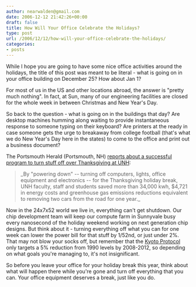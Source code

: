 ```yaml
---
author: nearwalden@gmail.com
date: 2006-12-12 21:42:26+00:00
draft: false
title: How Will Your Office Celebrate the Holidays?
type: post
url: /2006/12/12/how-will-your-office-celebrate-the-holidays/
categories:
- posts
---
```


While I hope you are going to have some nice office activities around the holidays, the title of this post was meant to be literal - what is going on in your office building on December 25?  How about Jan 1?  





For most of us in the US and other locations abroad, the answer is "pretty much nothing".  In fact, at Sun, many of our engineering facilities are closed for the whole week in between Christmas and New Year's Day.  





So back to the question - what is going on in the buildings that day?  Are desktop machines humming along waiting to provide instantaneous response to someone typing on their keyboard?  Are printers at the ready in case someone gets the urge to breakaway from college football (that's what we do New Year's Day here in the states) to come to the office and print out a business document?  





The Portsmouth Herald (Portsmouth, NH) [reports about a successful program to turn stuff off over Thanksgiving at UNH](http://www.seacoastnews.com/news/12082006/nhnews-ph-dur-unh.saves.energy.html):  





<blockquote>_By "powering down" -- turning off computers, lights, office equipment and electronics -- for the Thanksgiving holiday break, UNH faculty, staff and students saved more than 34,000 kwh, $4,721 in energy costs and greenhouse gas emissions reductions equivalent to removing two cars from the road for one year._</blockquote>





Now in the 24x7x52 world we live in, everything can't get shutdown.  Our chip development team will keep our compute farm in Sunnyvale busy every nanosecond of the holiday weekend working on next generation chip designs.  But think about it - turning everything off what you can for one week can lower the power bill for that stuff by 1/52nd, or just under 2%.  That may not blow your socks off, but remember that the [Kyoto Protocol](http://en.wikipedia.org/wiki/Kyoto_Protocol) only targets a 5% reduction from 1990 levels by 2008-2012, so depending on what goals you're managing to, it's not insignificant.





So before you leave your office for your holiday break this year, think about what will happen there while you're gone and turn off everything that you can.  Your office equipment deserves a break, just like you do. 



